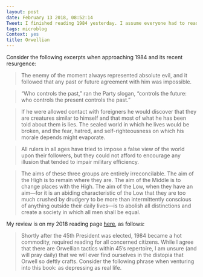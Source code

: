 ```yaml
---
layout: post
date: February 13 2018, 08:52:14
Tweet: I finished reading 1984 yesterday. I assume everyone had to read something similar (I read Brave New World in high school), but this has been on my list for obvious reasons.
tags: microblog
Context: yes
title: Orwellian
---
```


Consider the following excerpts when approaching 1984 and its recent resurgence:

> The enemy of the moment always represented absolute evil, and it followed that any past or future agreement with him was impossible.

>“Who controls the past,” ran the Party slogan, “controls the future: who controls the present controls the past.”

>If he were allowed contact with foreigners he would discover that they are creatures similar to himself and that most of what he has been told about them is lies. The sealed world in which he lives would be broken, and the fear, hatred, and self-righteousness on which his morale depends might evaporate.

>All rulers in all ages have tried to impose a false view of the world upon their followers, but they could not afford to encourage any illusion that tended to impair military efficiency.

>The aims of these three groups are entirely irreconcilable. The aim of the High is to remain where they are. The aim of the Middle is to change places with the High. The aim of the Low, when they have an aim—for it is an abiding characteristic of the Low that they are too much crushed by drudgery to be more than intermittently conscious of anything outside their daily lives—is to abolish all distinctions and create a society in which all men shall be equal.

My review is on my 2018 reading page [here](/reading), as follows:
>Shortly after the 45th President was elected, 1984 became a hot commodity, required reading for all concerned citizens. While I agree that there are Orwellian tactics within 45’s repertoire, I am unsure (and will pray daily) that we will ever find ourselves in the distopia that Orwell so deftly crafts. Consider the following phrase when venturing into this book: as depressing as real life.
